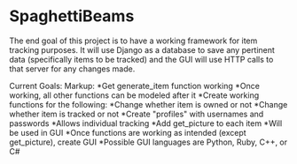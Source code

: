 # SpaghettiBeams

The end goal of this project is to have a working framework for item tracking purposes. It will use Django as a database to save any pertinent data (specifically items to be tracked) and the GUI will use HTTP calls to that server for any changes made.

Current Goals:
Markup:
*Get generate_item function working
  *Once working, all other functions can be modeled after it
*Create working functions for the following:
  *Change whether item is owned or not
  *Change whether item is tracked or not
  *Create "profiles" with usernames and passwords
    *Allows individual tracking
*Add get_picture to each item
  *Will be used in GUI
*Once functions are working as intended (except get_picture), create GUI
  *Possible GUI languages are Python, Ruby, C++, or C#
